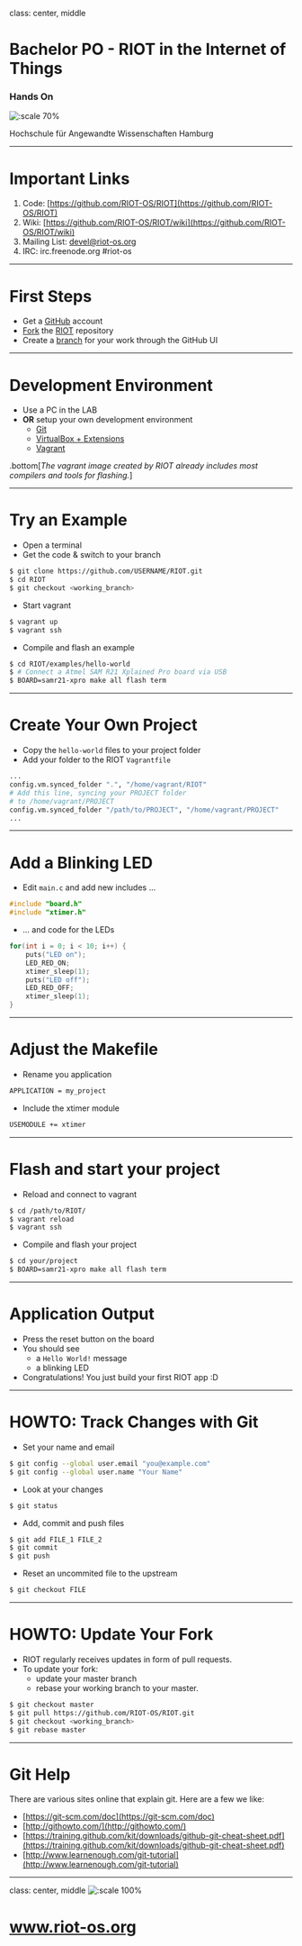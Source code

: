 class: center, middle

# Bachelor PO - RIOT in the Internet of Things

### Hands On

![:scale 70%](img/riot.png)

Hochschule für Angewandte Wissenschaften Hamburg

---

# Important Links

1. Code: [https://github.com/RIOT-OS/RIOT](https://github.com/RIOT-OS/RIOT)
2. Wiki: [https://github.com/RIOT-OS/RIOT/wiki](https://github.com/RIOT-OS/RIOT/wiki)
3. Mailing List: devel@riot-os.org
4. IRC: irc.freenode.org #riot-os

---

# First Steps

* Get a [GitHub](https://github.com) account
* [Fork](https://help.github.com/articles/fork-a-repo/) the [RIOT](https://github.com/riot-os/riot) repository
* Create a [branch](https://help.github.com/articles/creating-and-deleting-branches-within-your-repository/) for your work through the GitHub UI

---

# Development Environment

* Use a PC in the LAB
* **OR** setup your own development environment
  * [Git](https://git-scm.com/downloads)
  * [VirtualBox + Extensions](https://www.virtualbox.org)
  * [Vagrant](https://www.vagrantup.com)

.bottom[*The vagrant image created by RIOT already includes most compilers and tools for flashing.*]

---

# Try an Example

* Open a terminal
* Get the code & switch to your branch

```sh
$ git clone https://github.com/USERNAME/RIOT.git
$ cd RIOT
$ git checkout <working_branch>
```

* Start vagrant

```sh
$ vagrant up
$ vagrant ssh
```

* Compile and flash an example

```sh
$ cd RIOT/examples/hello-world
$ # Connect a Atmel SAM R21 Xplained Pro board via USB
$ BOARD=samr21-xpro make all flash term
```

---

# Create Your Own Project

* Copy the `hello-world` files to your project folder
* Add your folder to the RIOT `Vagrantfile`

```sh
...
config.vm.synced_folder ".", "/home/vagrant/RIOT"
# Add this line, syncing your PROJECT folder
# to /home/vagrant/PROJECT
config.vm.synced_folder "/path/to/PROJECT", "/home/vagrant/PROJECT"
...
```

---

# Add a Blinking LED

* Edit `main.c` and add new includes ...

```C
#include "board.h"
#include "xtimer.h"
```

* ... and code for the LEDs

```C
for(int i = 0; i < 10; i++) {
    puts("LED on");
    LED_RED_ON;
    xtimer_sleep(1);
    puts("LED off");
    LED_RED_OFF;
    xtimer_sleep(1);
}
```

---

# Adjust the Makefile

* Rename you application

```sh
APPLICATION = my_project
```

* Include the xtimer module

```sh
USEMODULE += xtimer
```

---

# Flash and start your project

* Reload and connect to vagrant

```sh
$ cd /path/to/RIOT/
$ vagrant reload
$ vagrant ssh
```

* Compile and flash your project

```sh
$ cd your/project
$ BOARD=samr21-xpro make all flash term
```

---

# Application Output

* Press the reset button on the board
* You should see
  * a `Hello World!` message
  * a blinking LED
* Congratulations! You just build your first RIOT app :D

---

# HOWTO: Track Changes with Git

* Set your name and email

```sh
$ git config --global user.email "you@example.com"
$ git config --global user.name "Your Name"
```

* Look at your changes

```sh
$ git status
```

* Add, commit and push files

```sh
$ git add FILE_1 FILE_2
$ git commit
$ git push
```

* Reset an uncommited file to the upstream

```sh
$ git checkout FILE
```

---

# HOWTO: Update Your Fork

* RIOT regularly receives updates in form of pull requests.
* To update your fork:
  * update your master branch
  * rebase your working branch to your master.

```sh
$ git checkout master
$ git pull https://github.com/RIOT-OS/RIOT.git
$ git checkout <working_branch>
$ git rebase master
```

---

# Git Help

There are various sites online that explain git. Here are a few we like:

* [https://git-scm.com/doc](https://git-scm.com/doc)
* [http://githowto.com/](http://githowto.com/)
* [https://training.github.com/kit/downloads/github-git-cheat-sheet.pdf](https://training.github.com/kit/downloads/github-git-cheat-sheet.pdf)
* [http://www.learnenough.com/git-tutorial](http://www.learnenough.com/git-tutorial)

---

class: center, middle
![:scale 100%](img/riot.png)
# www.riot-os.org
